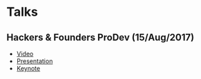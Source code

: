 # Talks

## Hackers & Founders ProDev (15/Aug/2017)

* [Video](https://www.facebook.com/hackersandfoundersgdl/videos/vb.327329460659853/1629938593732260)
* [Presentation](./HF_ProDev_2017.08.15/HF_ProDev_2017.08.15.pdf)
* [Keynote](./HF_ProDev_2017.08.15/HF_ProDev_2017.08.15.key)
